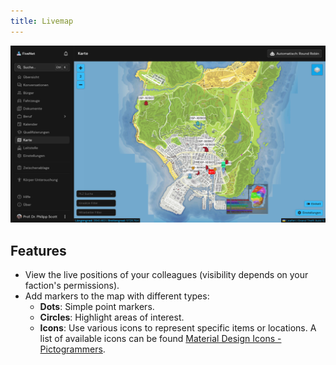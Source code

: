 ```yaml
---
title: Livemap
---
```


![Feature Livemap](/images/screenshots/features-livemap.png)

## Features

- View the live positions of your colleagues (visibility depends on your faction's permissions).
- Add markers to the map with different types:
    - **Dots**: Simple point markers.
    - **Circles**: Highlight areas of interest.
    - **Icons**: Use various icons to represent specific items or locations. A list of available icons can be found [Material Design Icons - Pictogrammers](https://pictogrammers.com/library/mdi/).
